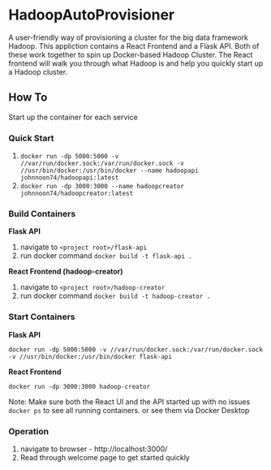 # HadoopAutoProvisioner
A user-friendly way of provisioning a cluster for the big data framework Hadoop. This appliction contains a React Frontend and a Flask API. Both of these work together to spin up Docker-based Hadoop Cluster. The React frontend will walk you through what Hadoop is and help you quickly start up a Hadoop cluster. 

## How To
Start up the container for each service

### Quick Start
1. ``` docker run -dp 5000:5000 -v //var/run/docker.sock:/var/run/docker.sock -v //usr/bin/docker:/usr/bin/docker --name hadoopapi johnnoon74/hadoopapi:latest  ```
2. ``` docker run -dp 3000:3000 --name hadoopcreator johnnoon74/hadoopcreator:latest ```

### Build Containers
**Flask API**
1. navigate to ``` <project root>/flask-api ```
2. run docker command ``` docker build -t flask-api . ```


**React Frontend (hadoop-creator)**
1. navigate to ``` <project root>/hadoop-creator ```
2. run docker command ``` docker build -t hadoop-creator . ```

### Start Containers
**Flask API**

``` docker run -dp 5000:5000 -v //var/run/docker.sock:/var/run/docker.sock -v //usr/bin/docker:/usr/bin/docker flask-api ```

**React Frontend**

``` docker run -dp 3000:3000 hadoop-creator ```


Note: Make sure both the React UI and the API started up with no issues
``` docker ps ``` to see all running containers. or see them via Docker Desktop

### Operation
1. navigate to browser - http://localhost:3000/
2. Read through welcome page to get started quickly

